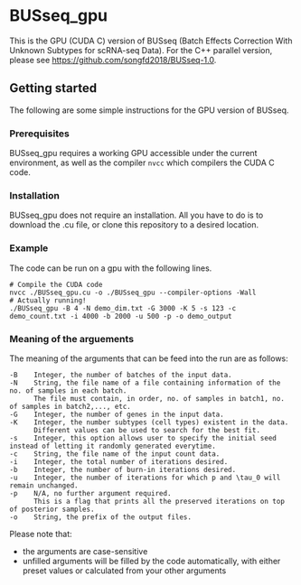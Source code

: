 # BUSseq_gpu
This is the GPU (CUDA C) version of BUSseq (Batch Effects Correction With Unknown Subtypes for scRNA-seq Data). For the C++ parallel version, please see https://github.com/songfd2018/BUSseq-1.0.

## Getting started
The following are some simple instructions for the GPU version of BUSseq.

### Prerequisites
BUSseq_gpu requires a working GPU accessible under the current environment, as well as the compiler `nvcc` which compilers the CUDA C code.

### Installation
BUSseq_gpu does not require an installation.
All you have to do is to download the .cu file, or clone this repository to a desired location.

### Example
The code can be run on a gpu with the following lines.
```
# Compile the CUDA code
nvcc ./BUSseq_gpu.cu -o ./BUSseq_gpu --compiler-options -Wall
# Actually running!
./BUSseq_gpu -B 4 -N demo_dim.txt -G 3000 -K 5 -s 123 -c demo_count.txt -i 4000 -b 2000 -u 500 -p -o demo_output
```

### Meaning of the arguements
The meaning of the arguments that can be feed into the run are as follows:
```
-B    Integer, the number of batches of the input data.
-N    String, the file name of a file containing information of the no. of samples in each batch.
      The file must contain, in order, no. of samples in batch1, no. of samples in batch2,..., etc.
-G    Integer, the number of genes in the input data.
-K    Integer, the number subtypes (cell types) existent in the data.
      Different values can be used to search for the best fit.
-s    Integer, this option allows user to specify the initial seed instead of letting it randomly generated everytime.
-c    String, the file name of the input count data.
-i    Integer, the total number of iterations desired.
-b    Integer, the number of burn-in iterations desired.
-u    Integer, the number of iterations for which p and \tau_0 will remain unchanged.
-p    N/A, no further argument required.
      This is a flag that prints all the preserved iterations on top of posterior samples.
-o    String, the prefix of the output files.
```
Please note that:
- the arguments are case-sensitive
- unfilled arguments will be filled by the code automatically, with either preset values or calculated from your other arguments

